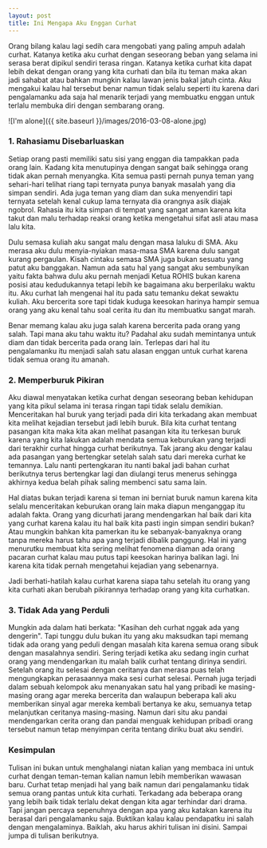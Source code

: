 ```yaml
---
layout: post
title: Ini Mengapa Aku Enggan Curhat
---
```

Orang bilang kalau lagi sedih cara mengobati yang paling ampuh adalah curhat. Katanya ketika aku curhat dengan seseorang beban
yang selama ini serasa berat dipikul sendiri terasa ringan. Katanya ketika curhat kita dapat lebih dekat dengan orang yang
kita curhati dan bila itu teman maka akan jadi sahabat atau bahkan mungkin kalau lawan jenis bakal jatuh cinta. Aku mengakui kalau
hal tersebut benar namun tidak selalu seperti itu karena dari pengalamanku ada saja hal menarik terjadi yang membuatku enggan
untuk terlalu membuka diri dengan sembarang orang.

![I'm alone]({{ site.baseurl }}/images/2016-03-08-alone.jpg)

### 1. Rahasiamu Disebarluaskan

Setiap orang pasti memiliki satu sisi yang enggan dia tampakkan pada orang lain. Kadang kita menutupinya dengan sangat baik sehingga
orang tidak akan pernah menyangka. Kita semua pasti pernah punya teman yang sehari-hari telihat riang tapi ternyata punya banyak masalah
yang dia simpan sendiri. Ada juga teman yang diam dan suka menyendiri tapi ternyata setelah kenal cukup lama ternyata dia orangnya asik
diajak ngobrol. Rahasia itu kita simpan di tempat yang sangat aman karena kita takut dan malu terhadap reaksi orang ketika mengetahui
sifat asli atau masa lalu kita.

Dulu semasa kuliah aku sangat malu dengan masa laluku di SMA. Aku merasa aku dulu menyia-nyiakan masa-masa SMA karena dulu sangat kurang
pergaulan. Kisah cintaku semasa SMA juga bukan sesuatu yang patut aku banggakan. Namun ada satu hal yang sangat aku sembunyikan yaitu fakta
bahwa dulu aku pernah menjadi Ketua ROHIS bukan karena posisi atau kedudukannya tetapi lebih ke bagaimana aku berperilaku waktu itu. Aku
curhat lah mengenai hal itu pada satu temanku dekat sewaktu kuliah. Aku bercerita sore tapi tidak kuduga keesokan harinya hampir semua
orang yang aku kenal tahu soal cerita itu dan itu membuatku sangat marah.

Benar memang kalau aku juga salah karena bercerita pada orang yang salah. Tapi mana aku tahu waktu itu? Padahal aku sudah memintanya untuk
diam dan tidak bercerita pada orang lain. Terlepas dari hal itu pengalamanku itu menjadi salah satu alasan enggan untuk curhat karena tidak
semua orang itu amanah.

### 2. Memperburuk Pikiran

Aku diawal menyatakan ketika curhat dengan seseorang beban kehidupan yang kita pikul selama ini terasa ringan tapi tidak selalu demikian.
Menceritakan hal buruk yang terjadi pada diri kita terkadang akan membuat kita melihat kejadian tersebut jadi lebih buruk. Bila kita curhat
tentang pasangan kita maka kita akan melihat pasangan kita itu terkesan buruk karena yang kita lakukan adalah mendata semua keburukan
yang terjadi dari terakhir curhat hingga curhat berikutnya. Tak jarang aku dengar kalau ada pasangan yang bertengkar setelah salah satu dari
mereka curhat ke temannya. Lalu nanti pertengkaran itu nanti bakal jadi bahan curhat berikutnya terus bertengkar lagi dan diulangi terus
menerus sehingga akhirnya kedua belah pihak saling membenci satu sama lain.

Hal diatas bukan terjadi karena si teman ini berniat buruk namun karena kita selalu menceritakan keburukan orang lain maka diapun menganggap
itu adalah fakta. Orang yang dicurhati jarang mendengarkan hal baik dari kita yang curhat karena kalau itu hal baik kita pasti ingin simpan
sendiri bukan? Atau mungkin bahkan kita pamerkan itu ke sebanyak-banyaknya orang tanpa mereka harus tahu apa yang terjadi dibalik panggung.
Hal ini yang menurutku membuat kita sering melihat fenomena diaman ada orang pacaran curhat kalau mau putus tapi keesokan harinya balikan lagi.
Ini karena kita tidak pernah mengetahui kejadian yang sebenarnya.

Jadi berhati-hatilah kalau curhat karena siapa tahu setelah itu orang yang kita curhati akan berubah pikirannya terhadap orang yang kita curhatkan.

### 3. Tidak Ada yang Perduli

Mungkin ada dalam hati berkata: "Kasihan deh curhat nggak ada yang dengerin". Tapi tunggu dulu bukan itu yang aku maksudkan tapi memang tidak
ada orang yang peduli dengan masalah kita karena semua orang sibuk dengan masalahnya sendiri. Sering terjadi ketika aku sedang ingin curhat
orang yang mendengarkan itu malah balik curhat tentang dirinya sendiri. Setelah orang itu selesai dengan ceritanya dan merasa puas telah
mengungkapkan perasaannya maka sesi curhat selesai. Pernah juga terjadi dalam sebuah kelompok aku menanyakan satu hal yang pribadi ke masing-masing
orang agar mereka bercerita dan walaupun beberapa kali aku memberikan sinyal agar mereka kembali bertanya ke aku, semuanya tetap melanjutkan ceritanya
masing-masing. Namun dari situ aku pandai mendengarkan cerita orang dan pandai menguak kehidupan pribadi orang tersebut namun tetap menyimpan cerita
tentang diriku buat aku sendiri.

### Kesimpulan

Tulisan ini bukan untuk menghalangi niatan kalian yang membaca ini untuk curhat dengan teman-teman kalian namun lebih memberikan wawasan baru.
Curhat tetap menjadi hal yang baik namun dari pengalamanku tidak semua orang pantas untuk kita curhati. Terkadang ada beberapa orang yang
lebih baik tidak terlalu dekat dengan kita agar terhindar dari drama. Tapi jangan percaya sepenuhnya dengan apa yang aku katakan karena itu
berasal dari pengalamanku saja. Buktikan kalau kalau pendapatku ini salah dengan mengalaminya. Baiklah, aku harus akhiri tulisan ini disini.
Sampai jumpa di tulisan berikutnya.
